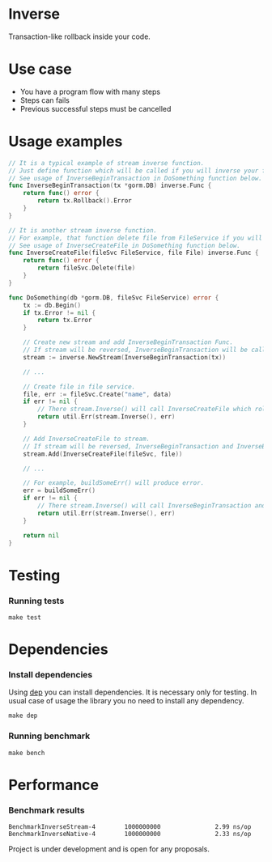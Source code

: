 # Inverse
Transaction-like rollback inside your code.

# Use case
 * You have a program flow with many steps
 * Steps can fails
 * Previous successful steps must be cancelled

# Usage examples

```go
// It is a typical example of stream inverse function.
// Just define function which will be called if you will inverse your flow.
// See usage of InverseBeginTransaction in DoSomething function below.
func InverseBeginTransaction(tx *gorm.DB) inverse.Func {
	return func() error {
		return tx.Rollback().Error
	}
}

// It is another stream inverse function.
// For example, that function delete file from FileService if you will inverse your flow.
// See usage of InverseCreateFile in DoSomething function below.
func InverseCreateFile(fileSvc FileService, file File) inverse.Func {
	return func() error {
		return fileSvc.Delete(file)
	}
}

func DoSomething(db *gorm.DB, fileSvc FileService) error {
	tx := db.Begin()
	if tx.Error != nil {
		return tx.Error
	}

	// Create new stream and add InverseBeginTransaction Func.
	// If stream will be reversed, InverseBeginTransaction will be called.
	stream := inverse.NewStream(InverseBeginTransaction(tx))

	// ...

    // Create file in file service.
	file, err := fileSvc.Create("name", data)
	if err != nil {
		// There stream.Inverse() will call InverseCreateFile which rollback tx
		return util.Err(stream.Inverse(), err)
	}

    // Add InverseCreateFile to stream.
    // If stream will be reversed, InverseBeginTransaction and InverseBeginTransaction will be called.
	stream.Add(InverseCreateFile(fileSvc, file))

	// ...

    // For example, buildSomeErr() will produce error.
	err = buildSomeErr()
	if err != nil {
		// There stream.Inverse() will call InverseBeginTransaction and after that InverseCreateFile.
		return util.Err(stream.Inverse(), err)
	}

	return nil
}
```

# Testing

### Running tests
```
make test
```

# Dependencies

### Install dependencies

Using [dep](https://github.com/golang/dep) you can install dependencies. It is necessary only for testing.
In usual case of usage the library you no need to install any dependency.

```
make dep
```

### Running benchmark
```
make bench
```

# Performance

### Benchmark results

```
BenchmarkInverseStream-4        1000000000               2.99 ns/op
BenchmarkInverseNative-4        1000000000               2.33 ns/op
```

Project is under development and is open for any proposals.
